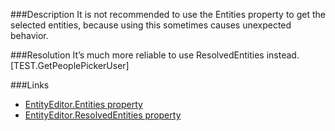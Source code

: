 ﻿<properties 
	pageTitle="RESP510251: EntityEditor.Entities is used" 
    pageName="resp510251"
    parentPageId="csharp"
/>

###Description
It is not recommended to use the Entities property to get the selected entities, because using this sometimes causes unexpected behavior.

###Resolution
It’s much more reliable to use ResolvedEntities instead.
[TEST.GetPeoplePickerUser]

###Links
- [EntityEditor.Entities property](https://msdn.microsoft.com/en-us/library/microsoft.sharepoint.webcontrols.entityeditor.entities.aspx)
- [EntityEditor.ResolvedEntities property](https://msdn.microsoft.com/en-us/library/microsoft.sharepoint.webcontrols.entityeditor.resolvedentities.aspx)
